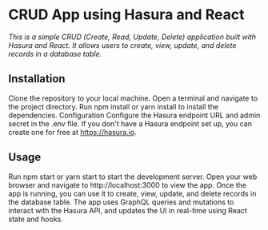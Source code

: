 # CRUD App using Hasura and React
 _This is a simple CRUD (Create, Read, Update, Delete) application built with Hasura and React. It allows users to create, view, update, and delete records in a database table._

## Installation
Clone the repository to your local machine.
Open a terminal and navigate to the project directory.
Run npm install or yarn install to install the dependencies.
Configuration
Configure the Hasura endpoint URL and admin secret in the .env file. If you don't have a Hasura endpoint set up, you can create one for free at https://hasura.io.

## Usage
Run npm start or yarn start to start the development server.
Open your web browser and navigate to http://localhost:3000 to view the app.
Once the app is running, you can use it to create, view, update, and delete records in the database table. The app uses GraphQL queries and mutations to interact with the Hasura API, and updates the UI in real-time using React state and hooks.


